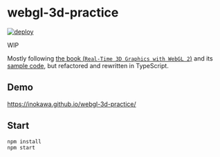# webgl-3d-practice

[![deploy](https://github.com/inokawa/webgl-3d-practice/actions/workflows/deploy.yml/badge.svg)](https://github.com/inokawa/webgl-3d-practice/actions/workflows/deploy.yml)

WIP

Mostly following [the book (`Real-Time 3D Graphics with WebGL 2`)](https://github.com/oreilly-japan/real-time-3d-graphics-with-webgl2-2e-ja) and its [sample code](https://github.com/PacktPublishing/Real-Time-3D-Graphics-with-WebGL-2), but refactored and rewritten in TypeScript.

## Demo

https://inokawa.github.io/webgl-3d-practice/

## Start

```sh
npm install
npm start
```
